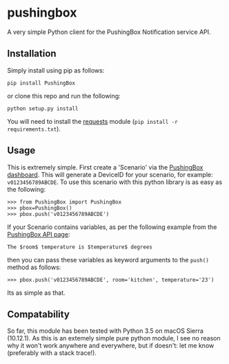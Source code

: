 # pushingbox
A very simple Python client for the PushingBox Notification service API.

## Installation
Simply install using pip as follows:

`pip install PushingBox`

or clone this repo and run the following:

`python setup.py install`

You will need to install the [requests](http://python-requests.org) module (`pip install -r requirements.txt`).

## Usage
This is extremely simple. First create a 'Scenario' via the [PushingBox dashboard](https://www.pushingbox.com/scenarios.php). This will generate a DeviceID for your scenario, for example: `v0123456789ABCDE`. To use this scenario with this python library is as easy as the following:

```
>>> from PushingBox import PushingBox
>>> pbox=PushingBox()
>>> pbox.push('v0123456789ABCDE')
```

If your Scenario contains variables, as per the following example from the [PushingBox API page](https://www.pushingbox.com/api.php):

`The $room$ temperature is $temperature$ degrees`

then you can pass these variables as keyword arguments to the `push()` method as follows:

`>>> pbox.push('v0123456789ABCDE', room='kitchen', temperature='23')`

Its as simple as that.

## Compatability
So far, this module has been tested with Python 3.5 on macOS Sierra (10.12.1). As this is an extemely simple pure python module, I see no reason why it won't work anywhere and everywhere, but if doesn't: let me know (preferably with a stack trace!).

